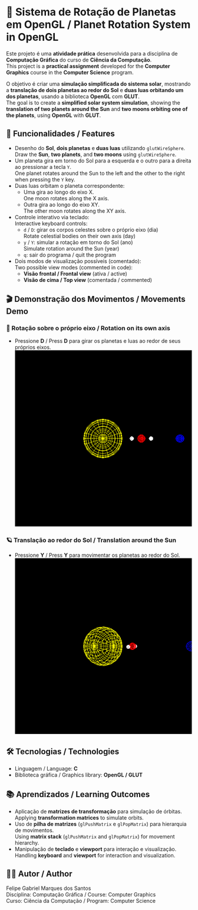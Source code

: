 # 🌌 Sistema de Rotação de Planetas em OpenGL / Planet Rotation System in OpenGL

Este projeto é uma **atividade prática** desenvolvida para a disciplina de **Computação Gráfica** do curso de **Ciência da Computação**.  
This project is a **practical assignment** developed for the **Computer Graphics** course in the **Computer Science** program.

O objetivo é criar uma **simulação simplificada do sistema solar**, mostrando a **translação de dois planetas ao redor do Sol** e **duas luas orbitando um dos planetas**, usando a biblioteca **OpenGL** com **GLUT**.  
The goal is to create a **simplified solar system simulation**, showing the **translation of two planets around the Sun** and **two moons orbiting one of the planets**, using **OpenGL** with **GLUT**.

## 🚀 Funcionalidades / Features

- Desenho do **Sol**, **dois planetas** e **duas luas** utilizando `glutWireSphere`.  
  Draw the **Sun**, **two planets**, and **two moons** using `glutWireSphere`.
- Um planeta gira em torno do Sol para a esquerda e o outro para a direita ao pressionar a tecla `Y`.  
  One planet rotates around the Sun to the left and the other to the right when pressing the `Y` key.
- Duas luas orbitam o planeta correspondente:
  - Uma gira ao longo do eixo X.  
    One moon rotates along the X axis.
  - Outra gira ao longo do eixo XY.  
    The other moon rotates along the XY axis.
- Controle interativo via teclado:  
  Interactive keyboard controls:
  - `d` / `D`: girar os corpos celestes sobre o próprio eixo (dia)  
    Rotate celestial bodies on their own axis (day)
  - `y` / `Y`: simular a rotação em torno do Sol (ano)  
    Simulate rotation around the Sun (year)
  - `q`: sair do programa / quit the program
- Dois modos de visualização possíveis (comentado):  
  Two possible view modes (commented in code):
  - **Visão frontal / Frontal view** (ativa / active)
  - **Visão de cima / Top view** (comentada / commented)

## 🎬 Demonstração dos Movimentos / Movements Demo

### 🔄 Rotação sobre o próprio eixo / Rotation on its own axis
- Pressione **D** / Press **D** para girar os planetas e luas ao redor de seus próprios eixos.  
![Rotação dos corpos](assets/rotation.gif)

### 🪐 Translação ao redor do Sol / Translation around the Sun
- Pressione **Y** / Press **Y** para movimentar os planetas ao redor do Sol.  
![Translação dos planetas](assets/translation.gif)

## 🛠 Tecnologias / Technologies

- Linguagem / Language: **C**
- Biblioteca gráfica / Graphics library: **OpenGL / GLUT**

## 📚 Aprendizados / Learning Outcomes

- Aplicação de **matrizes de transformação** para simulação de órbitas.  
  Applying **transformation matrices** to simulate orbits.
- Uso de **pilha de matrizes** (`glPushMatrix` e `glPopMatrix`) para hierarquia de movimentos.  
  Using **matrix stack** (`glPushMatrix` and `glPopMatrix`) for movement hierarchy.
- Manipulação de **teclado** e **viewport** para interação e visualização.  
  Handling **keyboard** and **viewport** for interaction and visualization.

## 🧑‍💻 Autor / Author

Felipe Gabriel Marques dos Santos  
Disciplina: Computação Gráfica / Course: Computer Graphics  
Curso: Ciência da Computação / Program: Computer Science
